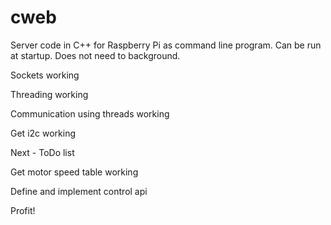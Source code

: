 # cweb
Server code in C++ for Raspberry Pi as command line program. Can be run at startup. Does not need to background.


Sockets working

Threading working

Communication using threads working

Get i2c working


Next - ToDo list

Get motor speed table working
	
Define and implement control api

Profit!
